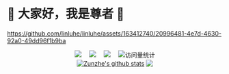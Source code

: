 # 🙋 大家好，我是尊者 🙏

https://github.com/linluhe/linluhe/assets/163412740/20996481-4e7d-4630-92a0-49dd96f1b9ba

<div align="center">
  <div>
    <a href="https://github.com/new-soul-house"><img src="https://img.shields.io/badge/NewSoul-新心靈舍-blue" /></a>&emsp;
    <a href="https://linluhe.github.io/qrcode"><img src="https://img.shields.io/badge/WeChat-微信-07c160" /></a>&emsp;
    <a href="https://space.bilibili.com/4557530/"><img src="https://img.shields.io/badge/Bilibili-B站-ff69b4" /></a>&emsp;
    <!-- visitor statistics logo 访问量统计徽标 -->
    <img src="https://komarev.com/ghpvc/?username=linluhe&label=Views&color=0e75b6&style=flat" alt="访问量统计" />
  </div>
</div>

<div align="center">
  <a href="https://github.com/linluhe"><img align="center" src="https://github-readme-stats.vercel.app/api?username=linluhe&show_icons=true&include_all_commits=true&theme=buefy&hide_border=true" alt="Zunzhe's github stats" /></a>
  <a href="https://github.com/linluhe"><img align="center" src="https://github-readme-stats.vercel.app/api/top-langs/?username=linluhe&layout=compact&theme=buefy&hide_border=true" /></a> 
</div>
